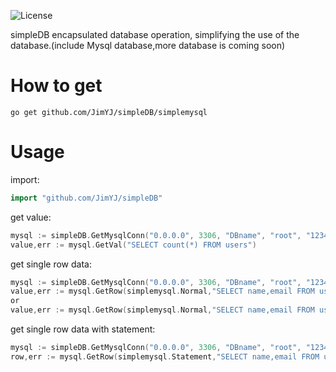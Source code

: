 ![License](http://img.shields.io/badge/license-mit-blue.svg?style=flat-square)

simpleDB encapsulated database operation, simplifying the use of the database.(include Mysql database,more database is coming soon)

# How to get

```
go get github.com/JimYJ/simpleDB/simplemysql
```

# Usage

import:

```go
import "github.com/JimYJ/simpleDB"
```

get value:

```go
mysql := simpleDB.GetMysqlConn("0.0.0.0", 3306, "DBname", "root", "123456")
value,err := mysql.GetVal("SELECT count(*) FROM users")
```

get single row data:

```go
mysql := simpleDB.GetMysqlConn("0.0.0.0", 3306, "DBname", "root", "123456")
value,err := mysql.GetRow(simplemysql.Normal,"SELECT name,email FROM users WHERE id = 2")
or
value,err := mysql.GetRow(simplemysql.Normal,"SELECT name,email FROM users WHERE id = ?",2)
```

get single row data with statement:
```go
mysql := simpleDB.GetMysqlConn("0.0.0.0", 3306, "DBname", "root", "123456")
row,err := mysql.GetRow(simplemysql.Statement,"SELECT name,email FROM users WHERE id = ?",2)
```

